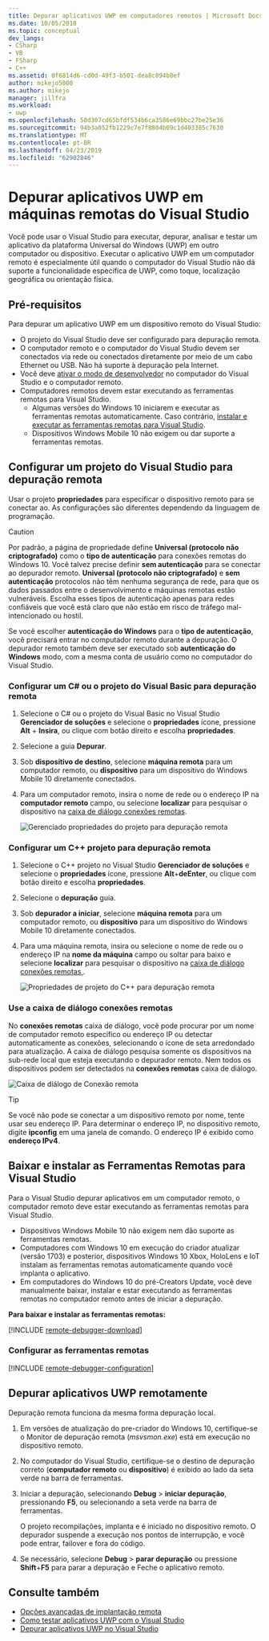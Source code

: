 ```yaml
---
title: Depurar aplicativos UWP em computadores remotos | Microsoft Docs
ms.date: 10/05/2018
ms.topic: conceptual
dev_langs:
- CSharp
- VB
- FSharp
- C++
ms.assetid: 0f6814d6-cd0d-49f3-b501-dea8c094b8ef
author: mikejo5000
ms.author: mikejo
manager: jillfra
ms.workload:
- uwp
ms.openlocfilehash: 50d307cd65bfdf534b6ca3586e69bbc27be25e36
ms.sourcegitcommit: 94b3a052fb1229c7e7f8804b09c1d403385c7630
ms.translationtype: MT
ms.contentlocale: pt-BR
ms.lasthandoff: 04/23/2019
ms.locfileid: "62902846"
---
```

# <a name="debug-uwp-apps-on-remote-machines-from-visual-studio"></a>Depurar aplicativos UWP em máquinas remotas do Visual Studio

Você pode usar o Visual Studio para executar, depurar, analisar e testar um aplicativo da plataforma Universal do Windows (UWP) em outro computador ou dispositivo. Executar o aplicativo UWP em um computador remoto é especialmente útil quando o computador do Visual Studio não dá suporte a funcionalidade específica de UWP, como toque, localização geográfica ou orientação física.

## <a name="BKMK_Prerequisites"></a> Pré-requisitos

Para depurar um aplicativo UWP em um dispositivo remoto do Visual Studio:

- O projeto do Visual Studio deve ser configurado para depuração remota.
- O computador remoto e o computador do Visual Studio devem ser conectados via rede ou conectados diretamente por meio de um cabo Ethernet ou USB. Não há suporte à depuração pela Internet.
- Você deve [ativar o modo de desenvolvedor](/windows/uwp/get-started/enable-your-device-for-development) no computador do Visual Studio e o computador remoto.
- Computadores remotos devem estar executando as ferramentas remotas para Visual Studio.
  - Algumas versões do Windows 10 iniciarem e executar as ferramentas remotas automaticamente. Caso contrário, [instalar e executar as ferramentas remotas para Visual Studio](#BKMK_download).
  - Dispositivos Windows Mobile 10 não exigem ou dar suporte a ferramentas remotas.

## <a name="BKMK_ConnectVS"></a> Configurar um projeto do Visual Studio para depuração remota
<a name="BKMK_DirectConnect"></a> Usar o projeto **propriedades** para especificar o dispositivo remoto para se conectar ao. As configurações são diferentes dependendo da linguagem de programação.

> [!CAUTION]
> Por padrão, a página de propriedade define **Universal (protocolo não criptografado)** como o **tipo de autenticação** para conexões remotas do Windows 10. Você talvez precise definir **sem autenticação** para se conectar ao depurador remoto. **Universal (protocolo não criptografado)** e **sem autenticação** protocolos não têm nenhuma segurança de rede, para que os dados passados entre o desenvolvimento e máquinas remotas estão vulneráveis. Escolha esses tipos de autenticação apenas para redes confiáveis que você está claro que não estão em risco de tráfego mal-intencionado ou hostil.
>
>Se você escolher **autenticação do Windows** para o **tipo de autenticação**, você precisará entrar no computador remoto durante a depuração. O depurador remoto também deve ser executado sob **autenticação do Windows** modo, com a mesma conta de usuário como no computador do Visual Studio.

### <a name="BKMK_Choosing_the_remote_device_for_C__and_Visual_Basic_projects"></a> Configurar um C# ou o projeto do Visual Basic para depuração remota

1. Selecione o C# ou o projeto do Visual Basic no Visual Studio **Gerenciador de soluções** e selecione o **propriedades** ícone, pressione **Alt** +  **Insira**, ou clique com botão direito e escolha **propriedades**.

1. Selecione a guia **Depurar**.

1. Sob **dispositivo de destino**, selecione **máquina remota** para um computador remoto, ou **dispositivo** para um dispositivo do Windows Mobile 10 diretamente conectados.

1. Para um computador remoto, insira o nome de rede ou o endereço IP na **computador remoto** campo, ou selecione **localizar** para pesquisar o dispositivo na [caixa de diálogo conexões remotas](#remote-connections).

    ![Gerenciado propriedades do projeto para depuração remota](../debugger/media/vsrun_managed_projprop_remote.png "propriedades do projeto de depuração gerenciados")

### <a name="BKMK_Choosing_the_remote_device_for_JavaScript_and_C___projects"></a> Configurar um C++ projeto para depuração remota

1. Selecione o C++ projeto no Visual Studio **Gerenciador de soluções** e selecione o **propriedades** ícone, pressione **Alt**+**deEnter**, ou clique com botão direito e escolha **propriedades**.

1. Selecione o **depuração** guia.

3. Sob **depurador a iniciar**, selecione **máquina remota** para um computador remoto, ou **dispositivo** para um dispositivo do Windows Mobile 10 diretamente conectados.

1. Para uma máquina remota, insira ou selecione o nome de rede ou o endereço IP na **nome da máquina** campo ou soltar para baixo e selecione **localizar** para pesquisar o dispositivo na [caixa de diálogo conexões remotas ](#remote-connections).

    ![Propriedades de projeto do C++ para depuração remota](../debugger/media/vsrun_cpp_projprop_remote.png "propriedades do projeto de depuração de C++")

### <a name="remote-connections"></a> Use a caixa de diálogo conexões remotas

No **conexões remotas** caixa de diálogo, você pode procurar por um nome de computador remoto específico ou endereço IP ou detectar automaticamente as conexões, selecionando o ícone de seta arredondado para atualização. A caixa de diálogo pesquisa somente os dispositivos na sub-rede local que esteja executando o depurador remoto. Nem todos os dispositivos podem ser detectados na **conexões remotas** caixa de diálogo.

 ![Caixa de diálogo de Conexão remota](../debugger/media/vsrun_selectremotedebuggerdlg.png "caixa de diálogo conexões remotas")

>[!TIP]
>Se você não pode se conectar a um dispositivo remoto por nome, tente usar seu endereço IP. Para determinar o endereço IP, no dispositivo remoto, digite **ipconfig** em uma janela de comando. O endereço IP é exibido como **endereço IPv4**.

## <a name="BKMK_download"></a> Baixar e instalar as Ferramentas Remotas para Visual Studio

Para o Visual Studio depurar aplicativos em um computador remoto, o computador remoto deve estar executando as ferramentas remotas para Visual Studio.

- Dispositivos Windows Mobile 10 não exigem nem dão suporte as ferramentas remotas.
- Computadores com Windows 10 em execução do criador atualizar (versão 1703) e posterior, dispositivos Windows 10 Xbox, HoloLens e IoT instalam as ferramentas remotas automaticamente quando você implanta o aplicativo.
- Em computadores do Windows 10 do pré-Creators Update, você deve manualmente baixar, instalar e estar executando as ferramentas remotas no computador remoto antes de iniciar a depuração.

**Para baixar e instalar as ferramentas remotas:**

[!INCLUDE [remote-debugger-download](../debugger/includes/remote-debugger-download.md)]

### <a name="BKMK_setup"></a> Configurar as ferramentas remotas

[!INCLUDE [remote-debugger-configuration](../debugger/includes/remote-debugger-configuration.md)]

## <a name="BKMK_RunRemoteDebug"></a> Depurar aplicativos UWP remotamente

Depuração remota funciona da mesma forma depuração local.

1. Em versões de atualização do pre-criador do Windows 10, certifique-se o Monitor de depuração remota (*msvsmon.exe*) está em execução no dispositivo remoto.

1. No computador do Visual Studio, certifique-se o destino de depuração correto (**computador remoto** ou **dispositivo**) é exibido ao lado da seta verde na barra de ferramentas.

1. Iniciar a depuração, selecionando **Debug** > **iniciar depuração**, pressionando **F5**, ou selecionando a seta verde na barra de ferramentas.

   O projeto recompilações, implanta e é iniciado no dispositivo remoto. O depurador suspende a execução nos pontos de interrupção, e você pode entrar, failover e fora do código.

1. Se necessário, selecione **Debug** > **parar depuração** ou pressione **Shift**+**F5** para parar a depuração e Feche o aplicativo remoto.

## <a name="see-also"></a>Consulte também
- [Opções avançadas de implantação remota](/windows/uwp/debug-test-perf/deploying-and-debugging-uwp-apps#advanced-remote-deployment-options)
- [Como testar aplicativos UWP com o Visual Studio](/visualstudio/test/create-and-run-unit-tests-for-a-store-app-in-visual-studio/)
- [Depurar aplicativos UWP no Visual Studio](debugging-windows-store-and-windows-universal-apps.md)
